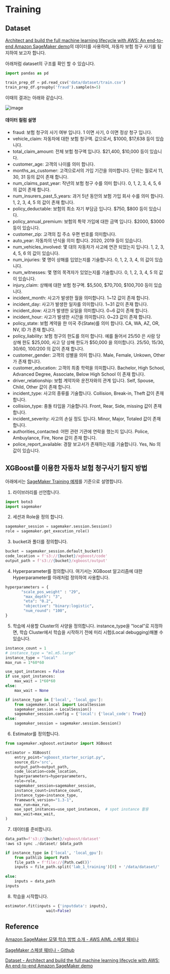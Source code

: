 # Training

## Dataset

[Architect and build the full machine learning lifecycle with AWS: An end-to-end Amazon SageMaker demo](https://aws.amazon.com/blogs/machine-learning/architect-and-build-the-full-machine-learning-lifecycle-with-amazon-sagemaker/)의 데이터를 사용하여, 자동차 보험 청구 사기를 탐지하여 보고자 합니다.

아래처럼 dataset의 구조를 확인 할 수 있습니다.

```python
import pandas as pd

train_prep_df = pd.read_csv('data/dataset/train.csv')
train_prep_df.groupby('fraud').sample(n=5)
```

이때의 결과는 아래와 같습니다. 

![image](https://user-images.githubusercontent.com/52392004/190880293-1045d20b-9c5b-4d67-8036-55a502df54bb.png)

#### 데이터 컬럼 설명
- fraud: 보험 청구의 사기 여부 입니다. 1 이면 사기, 0 이면 정상 청구 입니다.
- vehicle_claim: 자동차에 대한 보험 청구액. 값으로서, $1000, $17,638 등이 있습니다.
- total_claim_amount: 전체 보험 청구액 입니다. $21,400, $10,000 등이 있습니다.    
- customer_age: 고객의 나이를 의미 합니다.
- months_as_customer: 고객으로서의 가입 기간을 의미합니다. 단위는 월로서 11, 30, 31 등의 값이 존재 합니다.
- num_claims_past_year: 작년의 보험 청구 수를 의미 합니다. 0, 1, 2, 3, 4, 5, 6 의 값이 존재 합니다.
- num_insurers_past_5_years: 과거 5년 동안의 보험 가입 회사 수를 의미 합니다. 1, 2, 3, 4, 5 의 값이 존재 합니다.
- policy_deductable: 보험의 최소 자기 부담금 입니다. $750, $800 등이 있습니다.    
- policy_annual_premium: 보험의 특약 가입에 대한 금액 입니다. $2000, $3000 등이 있습니다.
- customer_zip: 고객의 집 주소 우편 번호를 의미합니다.
- auto_year: 자동차의 년식을 의미 합니다. 2020, 2019 등이 있습니다.
- num_vehicles_involved: 몇 대의 자동차가 사고에 연관 되었는지 입니다. 1, 2, 3, 4, 5, 6 의 값이 있습니다.
- num_injuries: 몇 명이 상해를 입었는지를 기술합니다. 0, 1, 2, 3, 4, 의 값이 있습니다.
- num_witnesses: 몇 명의 목격자가 있었는지를 기술합니다. 0, 1, 2, 3, 4, 5 의 값이 있습니다.
- injury_claim: 상해에 대한 보험 청구액. \$5,500, \$70,700, \$100,700 등이 있습니다.    
- incident_month: 사고가 발생한 월을 의미합니다. 1~12 값이 존재 합니다.
- incident_day: 사고가 발생한 일자를 의미합니다. 1~31 값이 존재 합니다.
- incident_dow: 사고가 발생한 요일을 의미합니다. 0~6 값이 존재 합니다.
- incident_hour: 사고가 발생한 시간을 의미합니다. 0~23 값이 존재 합니다.
- policy_state: 보험 계약을 한 미국 주(State)를 의미 합니다. CA, WA, AZ, OR, NV, ID 가 존재 합니다.    
- policy_liability: 보험 청구의 한도를 의미 합니다. 예를 들어서 25/50 은  사람 당 상해 한도 $25,000, 사고 당 상해 한도가 $50,000 을  의미합니다. 25/50, 15/30, 30/60, 100/200 의 값이 존재 합니다. 
- customer_gender: 고객의 성별을 의미 합니다. Male, Female, Unkown, Other가 존재 합니다.
- customer_education: 고객의 최종 학력을 의미합니다. Bachelor, High School, Advanced Degree, Associate, Below High School 이 존재 합니다.
- driver_relationship: 보험 계약자와 운전자와의 관계 입니다. Self, Spouse, Child, Other 값이 존재 합니다.
- incident_type: 사고의 종류를 기술합니다. Collision, Break-in, Theft 값이 존재 합니다.
- collision_type: 충돌 타입을 기술합니다. Front, Rear, Side, missing 값이 존재 합니다.
- incident_severity: 사고의 손실 정도 입니다. Minor, Major, Totaled 값이 존재 합니다.
- authorities_contacted: 어떤 관련 기관에 연락을 했는지 입니다. Police, Ambuylance, Fire, None 값이 존재 합니다.
- police_report_available: 경찰 보고서가 존재하는지를 기술합니다. Yes, No 의 값이 있습니다.

## XGBoost를 이용한 자동차 보험 청구사기 탐지 방법

아래에서는 [SageMaker Training 예제](https://github.com/kyopark2014/aws-sagemaker/blob/main/training-basic/traning.ipynb)를 기준으로 설명합니다.

1) 라이브러리를 선언합니다. 

```python
import boto3
import sagemaker
```

2) 세션과 Role을 정의 합니다.

```python
sagemaker_session = sagemaker.session.Session()
role = sagemaker.get_execution_role()
```

3) bucket과 폴더를 정의합니다.

```python
bucket = sagemaker_session.default_bucket()
code_location = f's3://{bucket}/xgboost/code'
output_path = f's3://{bucket}/xgboost/output'
```

4) Hyperparameter를 정의합니다. 여기서는 XGBoost 알고리즘에 대한 Hyperparameter를 아래처럼 정의하여 사용합니다.

```python
hyperparameters = {
       "scale_pos_weight" : "29",    
        "max_depth": "3",
        "eta": "0.2",
        "objective": "binary:logistic",
        "num_round": "100",
}
```

5) 학습에 사용할 Cluster의 사양을 정의합니다. instance_type을 "local"로 지정하면, 학습 Cluster에서 학습을 시작하기 전에 미리 시험(Local debugging)해볼 수 있습니다. 

```python
instance_count = 1
# instance_type = "ml.m5.large"
instance_type = "local"
max_run = 1*60*60

use_spot_instances = False
if use_spot_instances:
    max_wait = 1*60*60
else:
    max_wait = None

if instance_type in ['local', 'local_gpu']:
    from sagemaker.local import LocalSession
    sagemaker_session = LocalSession()
    sagemaker_session.config = {'local': {'local_code': True}}
else:
    sagemaker_session = sagemaker.session.Session()
```    

6) Estimator를 정의합니다.

```python
from sagemaker.xgboost.estimator import XGBoost

estimator = XGBoost(
    entry_point="xgboost_starter_script.py",
    source_dir='src',
    output_path=output_path,
    code_location=code_location,
    hyperparameters=hyperparameters,
    role=role,
    sagemaker_session=sagemaker_session,
    instance_count=instance_count,
    instance_type=instance_type,
    framework_version="1.3-1",
    max_run=max_run,
    use_spot_instances=use_spot_instances,  # spot instance 활용
    max_wait=max_wait,
)
```

7) 데이터를 준비합니다. 

```python
data_path=f's3://{bucket}/xgboost/dataset'
!aws s3 sync ./dataset/ $data_path

if instance_type in ['local', 'local_gpu']:
    from pathlib import Path
    file_path = f'file://{Path.cwd()}'
    inputs = file_path.split('lab_1_training')[0] + '/data/dataset/'
    
else:
    inputs = data_path
inputs
```

8) 학습을 시작합니다. 

```python
estimator.fit(inputs = {'inputdata': inputs},
                  wait=False)
```




## Reference

[Amazon SageMaker 모델 학습 방법 소개 - AWS AIML 스페셜 웨비나](https://www.youtube.com/watch?v=oQ7glJfD-BQ&list=PLORxAVAC5fUULZBkbSE--PSY6bywP7gyr)

[SageMaker 스페셜 웨비나 - Github](https://github.com/aws-samples/aws-ai-ml-workshop-kr/tree/master/sagemaker/sm-special-webinar)

[Dataset - Architect and build the full machine learning lifecycle with AWS: An end-to-end Amazon SageMaker demo](https://aws.amazon.com/ko/blogs/machine-learning/architect-and-build-the-full-machine-learning-lifecycle-with-amazon-sagemaker/)
